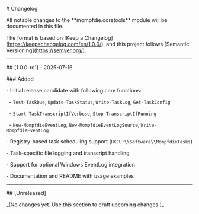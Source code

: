 \# Changelog



All notable changes to the \*\*mompfdie.coretools\*\* module will be documented in this file.



The format is based on \[Keep a Changelog](https://keepachangelog.com/en/1.0.0/), and this project follows \[Semantic Versioning](https://semver.org/).



---



\## \[1.0.0-rc1] - 2025-07-16



\### Added

\- Initial release candidate with following core functions:

&nbsp; - `Test-TaskDue`, `Update-TaskStatus`, `Write-TaskLog`, `Get-TaskConfig`

&nbsp; - `Start-TaskTranscriptIfVerbose`, `Stop-TranscriptIfRunning`

&nbsp; - `New-MompfdieEventLog`, `New-MompfdieEventLogSource`, `Write-MompfdieEventLog`

\- Registry-based task scheduling support (`HKCU:\\Software\\MompfdieTasks`)

\- Task-specific file logging and transcript handling

\- Support for optional Windows EventLog integration

\- Documentation and README with usage examples



---



\## \[Unreleased]



\_(No changes yet. Use this section to draft upcoming changes.)\_



